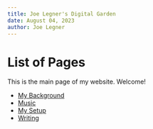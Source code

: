 ```yaml
---
title: Joe Legner's Digital Garden
date: August 04, 2023
author: Joe Legner
---
```


# List of Pages

This is the main page of my website. Welcome!

- [My Background](my-background.html)
- [Music](music.html)
- [My Setup](my-setup.html)
- [Writing](writing.html)
